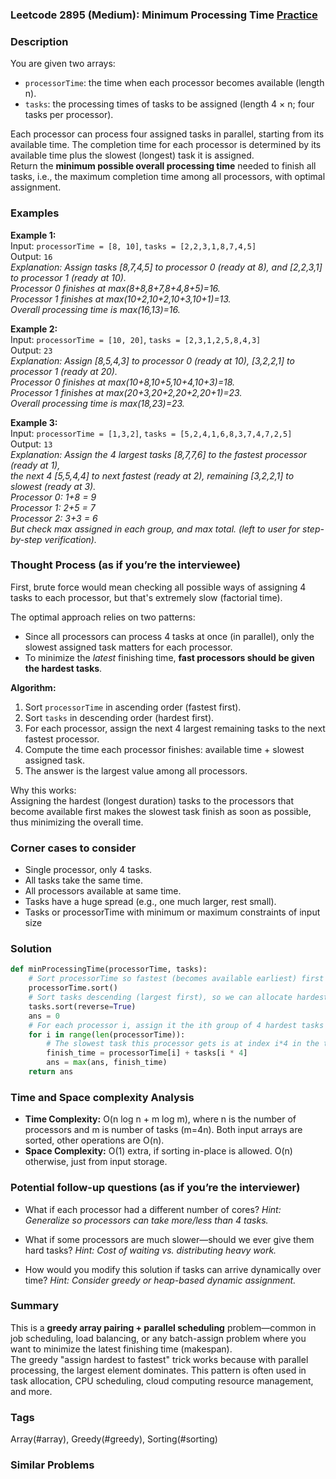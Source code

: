 ### Leetcode 2895 (Medium): Minimum Processing Time [Practice](https://leetcode.com/problems/minimum-processing-time)

### Description  
You are given two arrays:  
- `processorTime`: the time when each processor becomes available (length n).
- `tasks`: the processing times of tasks to be assigned (length 4 × n; four tasks per processor).

Each processor can process four assigned tasks in parallel, starting from its available time. The completion time for each processor is determined by its available time plus the slowest (longest) task it is assigned.  
Return the **minimum possible overall processing time** needed to finish all tasks, i.e., the maximum completion time among all processors, with optimal assignment.

### Examples  

**Example 1:**  
Input: `processorTime = [8, 10]`, `tasks = [2,2,3,1,8,7,4,5]`  
Output: `16`  
*Explanation: Assign tasks [8,7,4,5] to processor 0 (ready at 8), and [2,2,3,1] to processor 1 (ready at 10).  
Processor 0 finishes at max(8+8,8+7,8+4,8+5)=16.  
Processor 1 finishes at max(10+2,10+2,10+3,10+1)=13.  
Overall processing time is max(16,13)=16.*

**Example 2:**  
Input: `processorTime = [10, 20]`, `tasks = [2,3,1,2,5,8,4,3]`  
Output: `23`  
*Explanation: Assign [8,5,4,3] to processor 0 (ready at 10), [3,2,2,1] to processor 1 (ready at 20).  
Processor 0 finishes at max(10+8,10+5,10+4,10+3)=18.  
Processor 1 finishes at max(20+3,20+2,20+2,20+1)=23.  
Overall processing time is max(18,23)=23.*

**Example 3:**  
Input: `processorTime = [1,3,2]`, `tasks = [5,2,4,1,6,8,3,7,4,7,2,5]`  
Output: `13`  
*Explanation: Assign the 4 largest tasks [8,7,7,6] to the fastest processor (ready at 1),  
the next 4 [5,5,4,4] to next fastest (ready at 2), remaining [3,2,2,1] to slowest (ready at 3).  
Processor 0: 1+8 = 9  
Processor 1: 2+5 = 7  
Processor 2: 3+3 = 6  
But check max assigned in each group, and max total. (left to user for step-by-step verification).*

### Thought Process (as if you’re the interviewee)  
First, brute force would mean checking all possible ways of assigning 4 tasks to each processor, but that's extremely slow (factorial time).

The optimal approach relies on two patterns:
- Since all processors can process 4 tasks at once (in parallel), only the slowest assigned task matters for each processor.
- To minimize the *latest* finishing time, **fast processors should be given the hardest tasks**.

**Algorithm:**
1. Sort `processorTime` in ascending order (fastest first).
2. Sort `tasks` in descending order (hardest first).
3. For each processor, assign the next 4 largest remaining tasks to the next fastest processor.
4. Compute the time each processor finishes: available time + slowest assigned task.
5. The answer is the largest value among all processors.

Why this works:  
Assigning the hardest (longest duration) tasks to the processors that become available first makes the slowest task finish as soon as possible, thus minimizing the overall time.

### Corner cases to consider  
- Single processor, only 4 tasks.
- All tasks take the same time.
- All processors available at same time.
- Tasks have a huge spread (e.g., one much larger, rest small).
- Tasks or processorTime with minimum or maximum constraints of input size

### Solution

```python
def minProcessingTime(processorTime, tasks):
    # Sort processorTime so fastest (becomes available earliest) first
    processorTime.sort()
    # Sort tasks descending (largest first), so we can allocate hardest first
    tasks.sort(reverse=True)
    ans = 0
    # For each processor i, assign it the ith group of 4 hardest tasks
    for i in range(len(processorTime)):
        # The slowest task this processor gets is at index i*4 in the tasks list (since tasks sorted desc)
        finish_time = processorTime[i] + tasks[i * 4]
        ans = max(ans, finish_time)
    return ans
```

### Time and Space complexity Analysis  

- **Time Complexity:** O(n log n + m log m), where n is the number of processors and m is number of tasks (m=4n). Both input arrays are sorted, other operations are O(n).
- **Space Complexity:** O(1) extra, if sorting in-place is allowed. O(n) otherwise, just from input storage.

### Potential follow-up questions (as if you’re the interviewer)  

- What if each processor had a different number of cores?
  *Hint: Generalize so processors can take more/less than 4 tasks.*

- What if some processors are much slower—should we ever give them hard tasks?
  *Hint: Cost of waiting vs. distributing heavy work.*

- How would you modify this solution if tasks can arrive dynamically over time?
  *Hint: Consider greedy or heap-based dynamic assignment.*

### Summary
This is a **greedy array pairing + parallel scheduling** problem—common in job scheduling, load balancing, or any batch-assign problem where you want to minimize the latest finishing time (makespan).  
The greedy "assign hardest to fastest" trick works because with parallel processing, the largest element dominates. This pattern is often used in task allocation, CPU scheduling, cloud computing resource management, and more.

### Tags
Array(#array), Greedy(#greedy), Sorting(#sorting)

### Similar Problems
